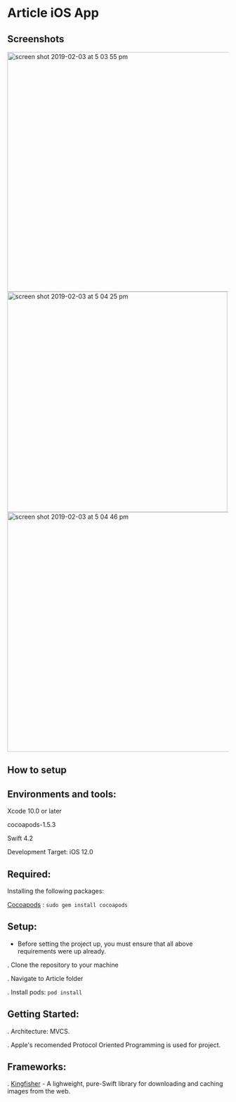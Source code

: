 # Article iOS App

## Screenshots

<img width="545" alt="screen shot 2019-02-03 at 5 03 55 pm" src="https://user-images.githubusercontent.com/43815766/52177177-acf91380-27d6-11e9-971f-75732df5643f.png">
<img width="501" alt="screen shot 2019-02-03 at 5 04 25 pm" src="https://user-images.githubusercontent.com/43815766/52177178-acf91380-27d6-11e9-8fc7-0965c66d86e0.png">
<img width="545" alt="screen shot 2019-02-03 at 5 04 46 pm" src="https://user-images.githubusercontent.com/43815766/52177179-ad91aa00-27d6-11e9-899a-0529ee2b3de0.png">

## How to setup

Environments and tools:
----------------------

Xcode 10.0 or later

cocoapods-1.5.3

Swift 4.2

Development Target: iOS 12.0

Required:
-------

Installing the following packages:

[Cocoapods](https://cocoapods.org/) : `sudo gem install cocoapods`


Setup:
-----

* Before setting the project up, you must ensure that all above requirements were up already.

. Clone the repository to your machine

. Navigate to Article folder
    
. Install pods: 
    `pod install`
    
Getting Started:
---------------

. Architecture: MVCS.

. Apple's recomended Protocol Oriented Programming is used for project.



Frameworks:
----------

. [Kingfisher](https://github.com/onevcat/Kingfisher) - A lighweight, pure-Swift library for downloading and caching images from the web.
